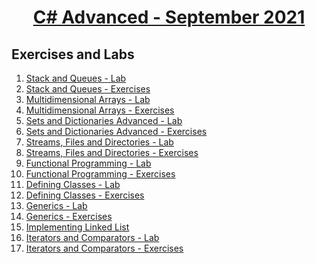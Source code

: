 # <a href="https://softuni.bg/trainings/3483/csharp-advanced-september-2021/internal"><p align="center"> C# Advanced - September 2021<p>
</a>



## Exercises and Labs


1. <a href="https://github.com/kace123/Software-University--SoftUni-/tree/main/C%23%20Programming/C%23%20Advanced/C%23%20Advanced%20-%20Exercises/Stack%20and%20Queues%20-%20Lab" Lab> Stack and Queues - Lab </a>
2. <a href="https://github.com/kace123/Software-University--SoftUni-/tree/main/C%23%20Programming/C%23%20Advanced/C%23%20Advanced%20-%20Exercises/Stack%20and%20Queues%20-%20Exercises"> Stack and Queues - Exercises </a>
3. <a href="https://github.com/kace123/Software-University--SoftUni-/tree/main/C%23%20Programming/C%23%20Advanced/C%23%20Advanced%20-%20Exercises/Multidimensional%20Arrays%20-%20Lab"> Multidimensional Arrays - Lab </a>
4. <a href="https://github.com/kace123/Software-University--SoftUni-/tree/main/C%23%20Programming/C%23%20Advanced/C%23%20Advanced%20-%20Exercises/Multidimensional%20Arrays%20-%20Exercises"> Multidimensional Arrays - Exercises </a>
5. <a href="https://github.com/kace123/Software-University--SoftUni-/tree/main/C%23%20Programming/C%23%20Advanced/C%23%20Advanced%20-%20Exercises/Sets%20and%20Dictionaries%20Advanced%20-%20Lab"> Sets and Dictionaries Advanced - Lab </a>
6. <a href="https://github.com/kace123/Software-University--SoftUni-/tree/main/C%23%20Programming/C%23%20Advanced/C%23%20Advanced%20-%20Exercises/Sets%20and%20Dictionaries%20Advanced%20-%20Exercises"> Sets and Dictionaries Advanced - Exercises </a>
7. <a href="https://github.com/kace123/Software-University--SoftUni-/tree/main/C%23%20Programming/C%23%20Advanced/C%23%20Advanced%20-%20Exercises/Streams%2C%20Files%20and%20Directiories%20-%20Lab"> Streams, Files and Directories - Lab </a>
8. <a href="https://github.com/kace123/Software-University--SoftUni-/tree/main/C%23%20Programming/C%23%20Advanced/C%23%20Advanced%20-%20Exercises/Streams%2C%20Files%20and%20Directories%20-%20Exercises"> Streams, Files and Directories - Exercises </a>
9. <a href="https://github.com/kace123/Software-University--SoftUni-/tree/main/C%23%20Programming/C%23%20Advanced/C%23%20Advanced%20-%20Exercises/Functional%20Programming%20-%20Lab"> Functional Programming - Lab </a>
10. <a href="https://github.com/kace123/Software-University--SoftUni-/tree/main/C%23%20Programming/C%23%20Advanced/C%23%20Advanced%20-%20Exercises/Functional%20Programming%20-%20Exercises"> Functional Programming - Exercises </a>
11. <a href="https://github.com/kace123/Software-University--SoftUni-/tree/main/C%23%20Programming/C%23%20Advanced/C%23%20Advanced%20-%20Exercises/Defining%20Classes%20-%20Lab"> Defining Classes - Lab </a>
12. <a href="https://github.com/kace123/Software-University--SoftUni-/tree/main/C%23%20Programming/C%23%20Advanced/C%23%20Advanced%20-%20Exercises/Defining%20Classes%20-%20Exercises"> Defining Classes - Exercises </a>
13. <a href="https://github.com/kace123/Software-University--SoftUni-/tree/main/C%23%20Programming/C%23%20Advanced/C%23%20Advanced%20-%20Exercises/Generics%20-%20Lab"> Generics - Lab </a>
14.  <a href="https://github.com/kace123/Software-University--SoftUni-/tree/main/C%23%20Programming/C%23%20Advanced/C%23%20Advanced%20-%20Exercises/Generics%20-%20Exercises"> Generics - Exercises </a>
15.  <a href="https://github.com/kace123/Software-University--SoftUni-/tree/main/C%23%20Programming/C%23%20Advanced/C%23%20Advanced%20-%20Exercises/Implementing%20Linked%20List/DoublyLinkedList"> Implementing Linked List </a>
16.  <a href="https://github.com/kace123/Software-University--SoftUni-/tree/main/C%23%20Programming/C%23%20Advanced/C%23%20Advanced%20-%20Exercises/Iterators%20and%20Comparators%20-%20Lab"> Iterators and Comparators - Lab </a>
17.  <a href="https://github.com/kace123/Software-University--SoftUni-/tree/main/C%23%20Programming/C%23%20Advanced/C%23%20Advanced%20-%20Exercises/Iterators%20and%20Comparators%20-%20Exercises"> Iterators and Comparators - Exercises </a>
